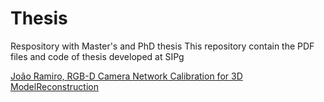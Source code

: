 # Thesis
Respository with Master's and PhD thesis 
This repository contain the PDF files and code of thesis developed at SIPg



[João Ramiro, RGB-D Camera Network Calibration for 3D ModelReconstruction](https://github.com/DonHaul/MscThesis)

